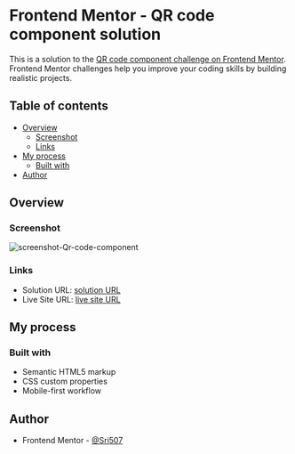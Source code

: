# Frontend Mentor - QR code component solution

This is a solution to the [QR code component challenge on Frontend Mentor](https://www.frontendmentor.io/challenges/qr-code-component-iux_sIO_H). Frontend Mentor challenges help you improve your coding skills by building realistic projects.

## Table of contents

- [Overview](#overview)
  - [Screenshot](#screenshot)
  - [Links](#links)
- [My process](#my-process)
  - [Built with](#built-with)
- [Author](#author)

## Overview

### Screenshot

![screenshot-Qr-code-component](https://github.com/user-attachments/assets/226729ee-53e6-4eb2-acc3-597f0d571b48)

### Links

- Solution URL: [solution URL](https://github.com/Sri507/qr-code-component)
- Live Site URL: [live site URL](https://sri507.github.io/qr-code-component/)

## My process

### Built with

- Semantic HTML5 markup
- CSS custom properties
- Mobile-first workflow

## Author

- Frontend Mentor - [@Sri507](https://www.frontendmentor.io/profile/Sri507)

